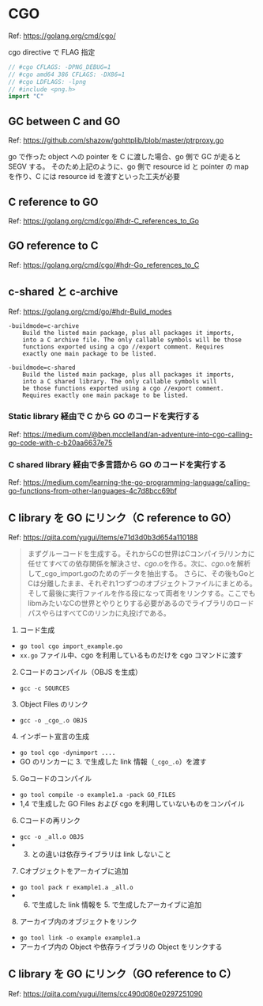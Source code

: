 # CGO
Ref: https://golang.org/cmd/cgo/

cgo directive で FLAG 指定
```go
// #cgo CFLAGS: -DPNG_DEBUG=1
// #cgo amd64 386 CFLAGS: -DX86=1
// #cgo LDFLAGS: -lpng
// #include <png.h>
import "C"
```

## GC between C and GO
Ref: https://github.com/shazow/gohttplib/blob/master/ptrproxy.go

go で作った object への pointer を C に渡した場合、go 側で GC が走ると SEGV する。
そのため上記のように、go 側で resource id と pointer の map を作り、C には resource id を渡すといった工夫が必要

## C reference to GO
Ref: https://golang.org/cmd/cgo/#hdr-C_references_to_Go

## GO reference to C
Ref: https://golang.org/cmd/cgo/#hdr-Go_references_to_C

## c-shared と c-archive
Ref: https://golang.org/cmd/go/#hdr-Build_modes

```
-buildmode=c-archive
	Build the listed main package, plus all packages it imports,
	into a C archive file. The only callable symbols will be those
	functions exported using a cgo //export comment. Requires
	exactly one main package to be listed.

-buildmode=c-shared
	Build the listed main package, plus all packages it imports,
	into a C shared library. The only callable symbols will
	be those functions exported using a cgo //export comment.
	Requires exactly one main package to be listed.
```

### Static library 経由で C から GO のコードを実行する
Ref: https://medium.com/@ben.mcclelland/an-adventure-into-cgo-calling-go-code-with-c-b20aa6637e75

### C shared library 経由で多言語から GO のコードを実行する
Ref: https://medium.com/learning-the-go-programming-language/calling-go-functions-from-other-languages-4c7d8bcc69bf

## C library を GO にリンク（C reference to GO）
Ref: https://qiita.com/yugui/items/e71d3d0b3d654a110188

> まずグルーコードを生成する。それからCの世界はCコンパイラ/リンカに任せてすべての依存関係を解決させ、_cgo_.oを作る。次に、_cgo_.oを解析して_cgo_import.goのためのデータを抽出する。
> さらに、その後もGoとCは分離したまま、それぞれ1つずつのオブジェクトファイルにまとめる。そして最後に実行ファイルを作る段になって両者をリンクする。ここでもlibmみたいなCの世界とやりとりする必要があるのでライブラリのロードパスやらはすべてCのリンカに丸投げである。

1. コード生成
  * `go tool cgo import_example.go`
  * `xx.go` ファイル中、cgo を利用しているものだけを cgo コマンドに渡す
2. Cコードのコンパイル（OBJS を生成）
  * `gcc -c SOURCES`
3. Object Files のリンク
  * `gcc -o _cgo_.o OBJS`
4. インポート宣言の生成
  * `go tool cgo -dynimport ....`
  * GO のリンカーに 3. で生成した link 情報（`_cgo_.o`）を渡す
5. Goコードのコンパイル
  * `go tool compile -o example1.a -pack GO_FILES`
  * 1,4 で生成した GO Files および cgo を利用していないものをコンパイル
6. Cコードの再リンク
  * `gcc -o _all.o OBJS`
  * 3. との違いは依存ライブラリは link しないこと
7. Cオブジェクトをアーカイブに追加
  * `go tool pack r example1.a _all.o`
  * 6. で生成した link 情報を 5. で生成したアーカイブに追加
8. アーカイブ内のオブジェクトをリンク
  * `go tool link -o example example1.a`
  * アーカイブ内の Object や依存ライブラリの Object をリンクする

## C library を GO にリンク（GO reference to C）
Ref: https://qiita.com/yugui/items/cc490d080e0297251090
